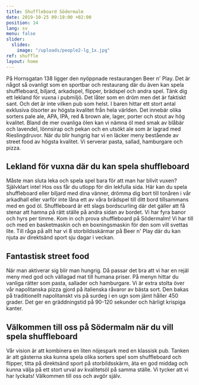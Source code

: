 ```yaml
---
title: Shuffleboard Södermalm
date: 2019-10-25 09:19:00 +02:00
position: 14
lang: sv
menu: false
slider:
  slides:
    image: "/uploads/people2-lg_1x.jpg"
ref: shuffle
layout: home
---
```


På Hornsgatan 138 ligger den nyöppnade restaurangen Beer n' Play. Det är något så ovanligt som en sportbar och restaurang där du även kan spela shuffleboard, biljard, arkadspel, flipper, brädspel och andra spel. Tänk dig ett lekland för vuxna i pubmiljö. Det låter som en dröm men det är faktiskt sant. Och det är inte vilken pub som helst. I baren hittar ett stort antal exklusiva ölsorter av högsta kvalitet från hela världen. Det innebär olika sorters pale ale, APA, IPA, red & brown ale, lager, porter och stout av hög kvalitet. Bland de mer ovanliga ölen kan vi nämna öl med smak av blåbär och lavendel, lönnsirap och pekan och en utsökt ale som är lagrad med Rieslingdruvor.
När du blir hungrig har vi en läcker meny bestående av street food av högsta kvalitet. Vi serverar pasta, sallad, hamburgare och pizza.

## Lekland för vuxna där du kan spela shuffleboard

Måste man sluta leka och spela spel bara för att man har blivit vuxen? Självklart inte! Hos oss får du utlopp för din lekfulla sida. Här kan du spela shuffleboard eller biljard med dina vänner, drömma dig bort till tonåren i vår arkadhall eller varför inte låna ett av våra brädspel till ditt bord tillsammans med en god öl.
Shuffleboard är ett slags bordscurling där det gäller att få stenar att hamna på rätt ställe på andra sidan av bordet. Vi har fyra banor och hyrs per timme. Kom in och prova shuffleboard på Södermalm!
Vi har till och med en basketmaskin och en boxningsmaskin för den som vill svettas lite. Till råga på allt har vi 8 storbildsskärmar på Beer n' Play där du kan njuta av direktsänd sport sju dagar i veckan.

## Fantastisk street food

När man aktiverar sig blir man hungrig. Då passar det bra att vi har en rejäl meny med god och vällagad mat till humana priser. På menyn hittar du vanliga rätter som pasta, sallader och hamburgare. Vi är extra stolta över vår napolitanska pizza gjord på italienska råvaror av bästa sort. Den bakas på traditionellt napolitanskt vis på surdeg i en ugn som jämt håller 450 grader. Det ger en gräddningstid på 90-120 sekunder och härligt krispiga kanter.

## Välkommen till oss på Södermalm när du vill spela shuffleboard

Vår vision är att kombinera en liten nöjespark med en klassisk pub. Tanken är att gästerna ska kunna spela olika sorters spel som shuffleboard och flipper, titta på direktsänd sport på storbildsskärm, äta en god middag och kunna välja på ett stort urval av kvalitetsöl på samma ställe. Vi tycker att vi har lyckats! Välkommen till oss och avgör själv.
